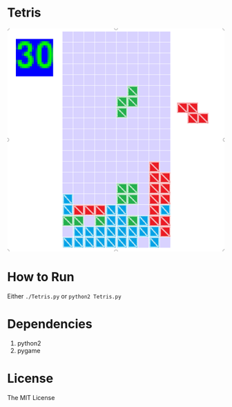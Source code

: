 # Tetris

![Screenshot](screenshot.png)

# How to Run
Either `./Tetris.py` or `python2 Tetris.py`

# Dependencies
1. python2
2. pygame

# License
The MIT License
